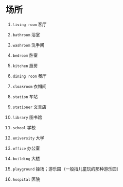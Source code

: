 # 场所

1. `living room` 客厅

2. `bathroom` 浴室

3. `washroom` 洗手间

4. `bedroom` 卧室

5. `kitchen` 厨房

6. `dining room` 餐厅

7. `cloakroom` 衣帽间

8. `station` 车站

9. `stationer` 文具店

10. `library` 图书馆

11. `school` 学校

12. `university` 大学

13. `office` 办公室

14. `building` 大楼

15. `playground` 操场；游乐园（一般指儿童玩的那种游乐园）

16. `hospital` 医院
